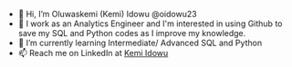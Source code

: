 - 👋 Hi, I’m Oluwaskemi (Kemi) Idowu @oidowu23
- 👀 I work as an Analytics Engineer and I'm interested in using Github to save my SQL and Python codes as I improve my knowledge.
- 🌱 I’m currently learning Intermediate/ Advanced SQL and Python
- 📫 Reach me on LinkedIn at [Kemi Idowu](https://www.linkedin.com/in/kemi-idowu/)

<!---
oidowu23/oidowu23 is a ✨ special ✨ repository because its `README.md` (this file) appears on your GitHub profile.
You can click the Preview link to take a look at your changes.
--->
